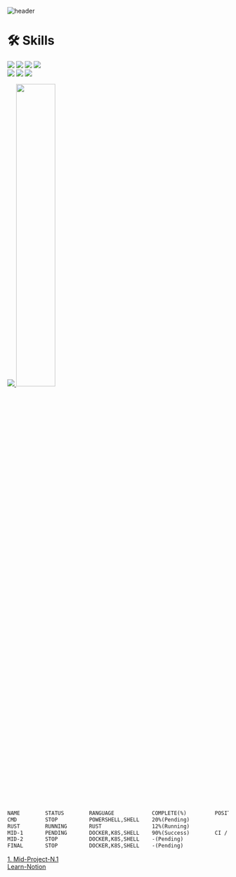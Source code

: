 ![header](https://capsule-render.vercel.app/api?type=waving&color=auto&height=300&section=header&text=capsule%20render&fontSize=90)

# 🛠️ Skills
<img src="https://img.shields.io/badge/Rust-000000?style=flat&logo=Rust&logoColor=white"/></a>
<img src="https://img.shields.io/badge/gnubash-4EAA25?style=flat&logo=gnubash&logoColor=white"/></a>
<img src="https://img.shields.io/badge/docker-2496ED?style=flat&logo=docker&logoColor=white"/></a>
<img src="https://img.shields.io/badge/kubernetes-326CE5?style=flat&logo=kubernetes&logoColor=white"/></a></br>
<img src="https://img.shields.io/badge/gitkraken-179287?style=flat&logo=gitkraken&logoColor=white"/></a>
<img src="https://img.shields.io/badge/github-181717?style=flat&logo=github&logoColor=white"/></a>
<img src="https://img.shields.io/badge/gitlab-FC6D26?style=flat&logo=gitlab&logoColor=white"/></a>

<a href="s">
  <img src="https://github-readme-stats.vercel.app/api/top-langs/?username=gunwoo8873&exclude_repo=dkssud8150.github.io&layout=compact&theme=tokyonight" />
</a>
<a href="s">
  <img src="https://github-readme-stats.vercel.app/api?username=gunwoo8873&theme=tokyonight&show_icons=true" width="42%" />
</a>

```markdown
NAME        STATUS        RANGUAGE            COMPLETE(%)         POSITION        REPOSITORY
CMD         STOP          POWERSHELL,SHELL    20%(Pending)        
RUST        RUNNING       RUST                12%(Running)        
MID-1       PENDING       DOCKER,K8S,SHELL    90%(Success)        CI / CD         [TECHIT-midproject-1]
MID-2       STOP          DOCKER,K8S,SHELL    -(Pending)
FINAL       STOP          DOCKER,K8S,SHELL    -(Pending)
```
[1. Mid-Project-N.1](https://github.com/gunwoo8873/TECHIT-midproject-1)  
[Learn-Notion](https://gunwoo8873.notion.site/Home-815249bf872b4cabb900895ad0dd31ff?pvs=4)

